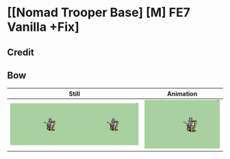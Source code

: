 # [\[Nomad Trooper Base\] \[M\] FE7 Vanilla +Fix]

## Credit


	
## Bow

| Still | Animation |
| :---: | :-------: |
| ![Bow still](./Bow_000.png) | ![Bow animation](./Bow.gif) |
